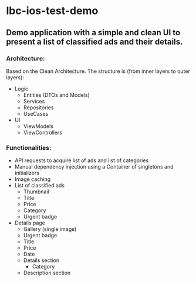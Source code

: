 # lbc-ios-test-demo
## Demo application with a simple and clean UI to present a list of classified ads and their details.

### Architecture:

Based on the Clean Architecture.
The structure is (from inner layers to outer layers):
- Logic
  - Entities (DTOs and Models)
  - Services
  - Repositories
  - UseCases
- UI
  - ViewModels
  - ViewControllers

### Functionalities:

- API requests to acquire list of ads and list of categories
- Manual dependency injection using a Container of singletons and initializers
- Image caching
- List of classified ads
  - Thumbnail
  - Title
  - Price
  - Category
  - Urgent badge
- Details page
  - Gallery (single image)
  - Urgent badge
  - Title
  - Price
  - Date
  - Details section
    - Category
  - Description section
  